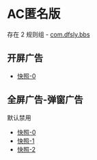 # AC匿名版

存在 2 规则组 - [com.dfsly.bbs](/src/apps/com.dfsly.bbs.ts)

## 开屏广告

- [快照-0](https://i.gkd.li/import/13330351)

## 全屏广告-弹窗广告

默认禁用

- [快照-0](https://i.gkd.li/import/13343675)
- [快照-1](https://i.gkd.li/import/13335135)
- [快照-2](https://i.gkd.li/import/13335316)
